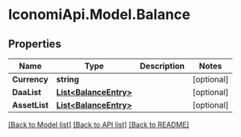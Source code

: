 # IconomiApi.Model.Balance
## Properties

Name | Type | Description | Notes
------------ | ------------- | ------------- | -------------
**Currency** | **string** |  | [optional] 
**DaaList** | [**List&lt;BalanceEntry&gt;**](BalanceEntry.md) |  | [optional] 
**AssetList** | [**List&lt;BalanceEntry&gt;**](BalanceEntry.md) |  | [optional] 

[[Back to Model list]](../README.md#documentation-for-models) [[Back to API list]](../README.md#documentation-for-api-endpoints) [[Back to README]](../README.md)

